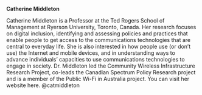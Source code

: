 **Catherine Middleton**

Catherine Middleton is a Professor at the Ted Rogers School of Management at Ryerson University, Toronto, Canada. Her research focuses on digital inclusion, identifying and assessing policies and practices that enable people to get access to the communications technologies that are central to everyday life. She is also interested in how people use (or don’t use) the Internet and mobile devices, and in understanding ways to advance individuals’ capacities to use communications technologies to engage in society. Dr. Middleton led the Community Wireless Infrastructure Research Project, co-leads the Canadian Spectrum Policy Research project and is a member of the Public Wi-Fi in Australia project. You can visit her website here. 
@catmiddleton


